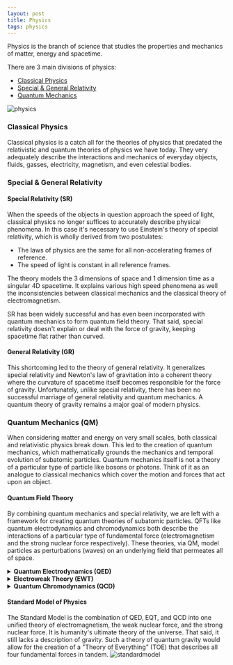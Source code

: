 ```yaml
---
layout: post
title: Physics
tags: physics
---
```

Physics is the branch of science that studies the properties and mechanics of matter, energy and spacetime.

There are 3 main divisions of physics:
- [Classical Physics](#classical-physics)
- [Special & General Relativity](#special--general-relativity)
- [Quantum Mechanics](#quantum-mechanics-qm)

![physics](https://upload.wikimedia.org/wikipedia/commons/5/56/Modernphysicsfields.svg?style=centerme)

### Classical Physics
Classical physics is a catch all for the theories of physics that predated the relativistic and quantum theories of physics we have today. They very adequately describe the interactions and mechanics of everyday objects, fluids, gasses, electricity, magnetism, and even celestial bodies.

<!--more-->

### Special & General Relativity
#### Special Relativity (SR)
When the speeds of the objects in question approach the speed of light, classical physics no longer suffices to accurately describe physical phenomena. In this case it's necessary to use Einstein's theory of special relativity, which is wholly derived from two postulates:

- The laws of physics are the same for all non-accelerating frames of reference.
- The speed of light is constant in all reference frames.

The theory models the 3 dimensions of space and 1 dimension time as a singular 4D spacetime. It explains various high speed phenomena as well the inconsistencies between classical mechanics and the classical theory of electromagnetism.

SR has been widely successful and has even been incorporated with quantum mechanics to form quantum field theory. That said, special relativity doesn't explain or deal with the force of gravity, keeping spacetime flat rather than curved.

#### General Relativity (GR)
This shortcoming led to the theory of general relativity. It generalizes special relativity and Newton's law of gravitation into a coherent theory where the curvature of spacetime itself becomes responsible for the force of gravity. Unfortunately, unlike special relativity, there has been no successful marriage of general relativity and quantum mechanics. A quantum theory of gravity remains a major goal of modern physics.

### Quantum Mechanics (QM)
When considering matter and energy on very small scales, both classical and relativistic physics break down. This led to the creation of quantum mechanics, which mathematically grounds the mechanics and temporal evolution of subatomic particles. Quantum mechanics itself is not a theory of a particular type of particle like bosons or photons. Think of it as an analogue to classical mechanics which cover the motion and forces that act upon an object.

#### Quantum Field Theory
By combining quantum mechanics and special relativity, we are left with a framework for creating quantum theories of subatomic particles. QFTs like quantum electrodynamics and chromodynamics both describe the interactions of a particular type of fundamental force (electromagnetism and the strong nuclear force respectively). These theories, via QM, model particles as perturbations (waves) on an underlying field that permeates all of space.

<!-- <details>
<summary><strong>Quantum Field Theory</strong></summary>
<p>By combining quantum mechanics and special relativity, we are left with a framework for creating quantum theories of subatomic particles. QFTs like quantum electrodynamics and chromodynamics both describe the interactions of a particular type of fundamental force (electromagnetism and the strong nuclear force respectively). These theories, via QM, model particles as perturbations (waves) on an underlying field that permeates all of space.</p>
</details> -->

<!-- #### Quantum Electrodynamics (QED)
Quantum electrodynamics is the QFT of the electromagnetic force. It is the quantum analogue to classical electrodynamics and completely describes the interactions between matter and the electromagnetic force (which is mediated by photons). -->

<details>
<summary><strong>Quantum Electrodynamics (QED)</strong></summary>
<p>Quantum electrodynamics is the QFT of the electromagnetic force. It is the quantum analogue to classical electrodynamics and completely describes the interactions between matter and the electromagnetic force (which is mediated by photons).</p>
</details>

<!-- #### Electroweak Theory (EWT)
Electroweak theory is a QFT that provides a unified description of both the electromagnetic and weak nuclear force (The weak force being responsible for the radioactive decay of atoms).

EWT is thus a generalization of QED that adds on the weak force. Right after the big bang, the universe was hot enough that these two forces were one indistinguishable force. The theory describes the electroweak force before that time and the separate electromagnetic and weak forces after that time. -->

<details>
<summary><strong>Electroweak Theory (EWT)</strong></summary>
<p>Electroweak theory is a QFT that provides a unified description of both the electromagnetic and weak nuclear force (The weak force being responsible for the radioactive decay of atoms).</p>

<p>EWT is thus a generalization of QED that adds on the weak force. Right after the big bang, the universe was hot enough that these two forces were one indistinguishable force. The theory describes the electroweak force before that time and the separate electromagnetic and weak forces after that time.</p>
</details>

<!-- #### Quantum Chromodynamics (QCD)
Quantum chromodynamics is the QFT of the strong nuclear force. This theory describes the interactions between quarks and gluons. The strong nuclear force is the force that keeps the hadrons (which are made up of quarks and gluons) in atomic nuclei bonded together. -->

<details>
<summary><strong>Quantum Chromodynamics (QCD)</strong></summary>
<p>Quantum chromodynamics is the QFT of the strong nuclear force. This theory describes the interactions between quarks and gluons. The strong nuclear force is the force that keeps the hadrons (which are made up of quarks and gluons) in atomic nuclei bonded together.</p>
</details>

#### Standard Model of Physics
The Standard Model is the combination of QED, EQT, and QCD into one unified theory of electromagnetism, the weak nuclear force, and the strong nuclear force. It is humanity's ultimate theory of the universe. That said, it still lacks a description of gravity. Such a theory of quantum gravity would allow for the creation of a "Theory of Everything" (TOE) that describes all four fundamental forces in tandem.
![standardmodel](https://upload.wikimedia.org/wikipedia/commons/0/00/Standard_Model_of_Elementary_Particles.svg?style=centerme)

<!-- <details open>
<summary><strong>Standard Model of Physics</strong></summary>
<p>The Standard Model is the combination of all the QFT into one unified theory of electromagnetism, the weak nuclear force, and the strong nuclear force. It is humanity's ultimate theory of the universe. That said, it still lacks a description of gravity. Such a theory of quantum gravity would allow for the creation of a "Theory of Everything" (TOE) that describes all four fundamental forces in tandem.</p>
<img src="https://upload.wikimedia.org/wikipedia/commons/0/00/Standard_Model_of_Elementary_Particles.svg?style=centerme" alt="standard model pic"></img>
</details> -->
